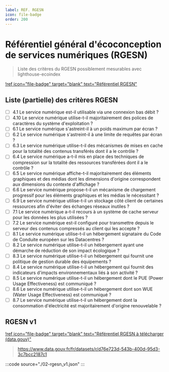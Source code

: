 ```yaml
---
label: REF. RGESN
icon: file-badge
order: 200
---
```


# Référentiel général d'écoconception de services numériques (RGESN)

> Liste des critères du RGESN possiblement mesurables avec lighthouse-ecoindex

[!ref icon="file-badge" target="blank" text="Référentiel RGESN"](https://ecoresponsable.numerique.gouv.fr/publications/referentiel-general-ecoconception/)

## Liste (partielle) des critères RGESN

- [ ] 4.1 Le service numérique est-il utilisable via une connexion bas débit ?
- [ ] 4.10 Le service numérique utilise-t-il majoritairement des polices de caractères du système d'exploitation ?
- [ ] 6.1 Le service numérique s'astreint-il à un poids maximum par écran ?
- [ ] 6.2 Le service numérique s'astreint-il à une limite de requêtes par écran ?
- [ ] 6.3 Le service numérique utilise-t-il des mécanismes de mises en cache pour la totalité des contenus transférés dont il a le contrôle ?
- [ ] 6.4 Le service numérique a-t-il mis en place des techniques de compression sur la totalité des ressources transférées dont il a le contrôle ?
- [ ] 6.5 Le service numérique affiche-t-il majoritairement des éléments graphiques et des médias dont les dimensions d'origine correspondent aux dimensions du contexte d'affichage ?
- [ ] 6.6 Le service numérique propose-t-il un mécanisme de chargement progressif pour les éléments graphiques et les médias le nécessitant ?
- [ ] 6.9 Le service numérique utilise-t-il un stockage côté client de certaines ressources afin d'éviter des échanges réseaux inutiles ?
- [ ] 7.1 Le service numérique a-t-il recours à un système de cache serveur pour les données les plus utilisées ?
- [ ] 7.2 Le service numérique est-il configuré pour transmettre depuis le serveur des contenus compressés au client qui les accepte ?
- [ ] 8.1 Le service numérique utilise-t-il un hébergement signataire du Code de Conduite européen sur les Datacentres ?
- [ ] 8.2 Le service numérique utilise-t-il un hébergement ayant une démarche de réduction de son impact écologique ?
- [ ] 8.3 Le service numérique utilise-t-il un hébergement qui fournit une politique de gestion durable des équipements ?
- [ ] 8.4 Le service numérique utilise-t-il un hébergement qui fournit des indicateurs d'impacts environnementaux liés à son activité ?
- [ ] 8.5 Le service numérique utilise-t-il un hébergement dont le PUE (Power Usage Effectiveness) est communiqué ?
- [ ] 8.6 Le service numérique utilise-t-il un hébergement dont son WUE (Water Usage Effectiveness) est communiqué ?
- [ ] 8.7 Le service numérique utilise-t-il un hébergement dont la consommation d'électricité est majoritairement d'origine renouvelable ?

## RGESN v1

[!ref icon="file-badge" target="blank" text="Référentiel RGESN à télécharger (data.gouv)"](https://www.data.gouv.fr/fr/datasets/referentiel-general-decoconception-de-services-numeriques/)

> https://www.data.gouv.fr/fr/datasets/r/d76e723d-543b-400d-95d3-3c7bcc2187c1

:::code source="./02-rgesn_v1.json" :::
